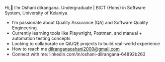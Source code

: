 Hi,👋 I’m Oshani dilrangana.
Undergraduate | BICT (Hons) in Software System, University of Kelaniya.
- I’m passionate about Quality Assurance (QA) and Software Quality Engineering
- Currently learning tools like Playwright, Postman, and manual + automation testing concepts
- Looking to collaborate on QA/QE projects to build real-world experience
- How to reach me dilranganaoshani2000@gmail.com
- Connect with me:
   linkedin.com/in/oshani-dilrangana-64892b263
 

